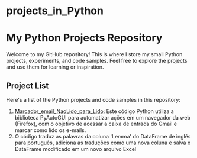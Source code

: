 # projects_in_Python
# My Python Projects Repository

Welcome to my GitHub repository! This is where I store my small Python projects, experiments, and code samples. Feel free to explore the projects and use them for learning or inspiration.

## Project List

Here's a list of the Python projects and code samples in this repository:

1. [Marcador_email_NaoLido_para_Lido]([link-to-project](https://github.com/guilhrmMagalhaes/projects_in_Python/blob/0ee9bd64fd1f1eb7e6a08f2fa8729005e9026571/Marcador_email_NaoLido_para_Lido)): Este código Python utiliza a biblioteca PyAutoGUI para automatizar ações em um navegador da web (Firefox), com o objetivo de acessar a caixa de entrada do Gmail e marcar como lido os e-mails.
2. O código traduz as palavras da coluna 'Lemma' do DataFrame de inglês para português, adiciona as traduções como uma nova coluna e salva o DataFrame modificado em um novo arquivo Excel
